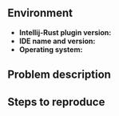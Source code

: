 <!--
Hello and thank you for the issue!
If you would like to report a bug, we have added some points below that you can fill out.
Feel free to remove all the irrelevant text to request a new feature.
-->

## Environment

* **Intellij-Rust plugin version:**
* **IDE name and version:**
* **Operating system:**

## Problem description


## Steps to reproduce

<!--
Please include as much of your codebase as needed to reproduce the error.
If the relevant files are large, please provide a link to a public repository or a [Gist](https://gist.github.com/).
-->

